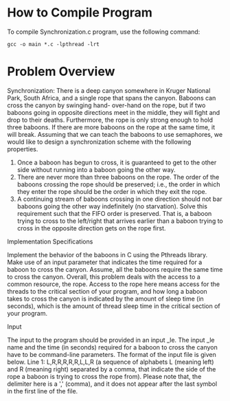 # How to Compile Program

To compile Synchronization.c program, use the following command:
```
gcc -o main *.c -lpthread -lrt
```
# Problem Overview

Synchronization: There is a deep canyon somewhere in Kruger National Park, South Africa, and a single rope that spans the canyon. Baboons can cross the canyon by swinging hand- over-hand on the rope, but if two baboons going in opposite directions meet in the middle, they will fight and drop to their deaths. Furthermore, the rope is only strong enough to hold three baboons. If there are more baboons on the rope at the same time, it will break. Assuming that we can teach the baboons to use semaphores, we would like to design a synchronization scheme with the following properties.
1.	Once a baboon has begun to cross, it is guaranteed to get to the other side without running into a baboon going the other way.
2.	There are never more than three baboons on the rope. The order of the baboons crossing the rope should be preserved; i.e., the order in which they enter the rope should be the order in which they exit the rope.
3.	A continuing stream of baboons crossing in one direction should not bar baboons going the other way indefinitely (no starvation). Solve this requirement such that the FIFO order is preserved. That is, a baboon trying to cross to the left/right that arrives earlier than a baboon trying to cross in the opposite direction gets on the rope first.

Implementation Specifications

Implement the behavior of the baboons in C using the Pthreads library.
Make use of an input parameter that indicates the time required for a baboon to cross the canyon. Assume, all the baboons require the same time to cross the canyon.
Overall, this problem deals with the access to a common resource, the rope. Access to the rope here means access for the threads to the critical section of your program, and how long a baboon takes to cross the canyon is indicated by the amount of sleep time (in seconds), which is the amount of thread sleep time in the critical section of your program.

Input

The input to the program should be provided in an input _le. The input _le name and the time (in seconds) required for a baboon to cross the canyon have to be command-line parameters.
The format of the input file is given below.
Line 1: L,R,R,R,R,R,L,L,R (a sequence of alphabets L (meaning left) and R (meaning right) separated by a comma, that indicate the side of the rope a baboon is trying to cross the rope from). Please note that, the delimiter here is a ',' (comma), and it does not appear after the last symbol in the first line of the file.
